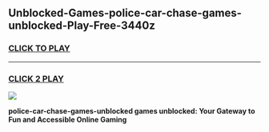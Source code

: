
## Unblocked-Games-police-car-chase-games-unblocked-Play-Free-3440z
<h3>
<a href="https://premium76.site?title=police-car-chase-games-unblocked&ref=15A">CLICK TO PLAY</a></h3>
<hr>

<h3>
<a href="https://premium76.site?title=police-car-chase-games-unblocked&ref=15A">CLICK 2 PLAY</a>
  
</h3>

<a href="https://premium76.site?title=police-car-chase-games-unblocked&ref=15A"><img src="https://clearcache.store/games.png"></a>


**police-car-chase-games-unblocked games unblocked: Your Gateway to Fun and Accessible Online Gaming**
